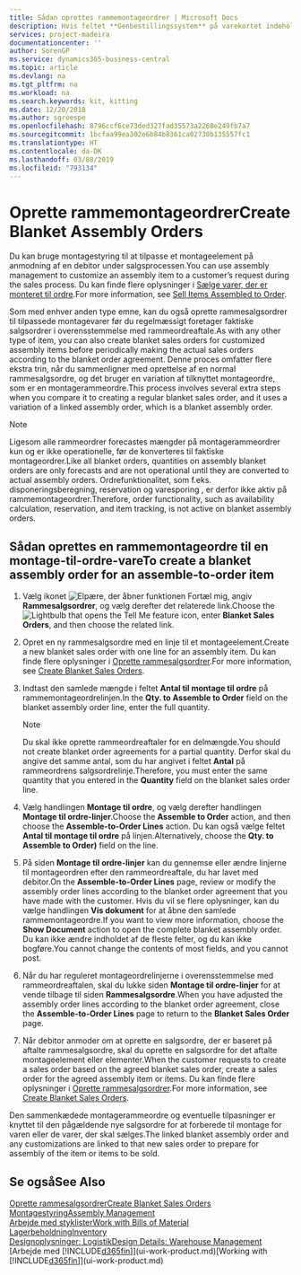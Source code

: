 ```yaml
---
title: Sådan oprettes rammemontageordrer | Microsoft Docs
description: Hvis feltet **Genbestillingssystem** på varekortet indeholder **Montage**, er standardmetoden til at levere varen at montere den fra definerede komponenter og potentielt af en ressource, der er defineret.
services: project-madeira
documentationcenter: ''
author: SorenGP
ms.service: dynamics365-business-central
ms.topic: article
ms.devlang: na
ms.tgt_pltfrm: na
ms.workload: na
ms.search.keywords: kit, kitting
ms.date: 12/20/2018
ms.author: sgroespe
ms.openlocfilehash: 8796ccf6ce73ded327fad35573a2268e249fb7a7
ms.sourcegitcommit: 1bcfaa99ea302e6b84b8361ca02730b135557fc1
ms.translationtype: HT
ms.contentlocale: da-DK
ms.lasthandoff: 03/08/2019
ms.locfileid: "793134"
---
```

# <a name="create-blanket-assembly-orders"></a><span data-ttu-id="83a5e-103">Oprette rammemontageordrer</span><span class="sxs-lookup"><span data-stu-id="83a5e-103">Create Blanket Assembly Orders</span></span>
<span data-ttu-id="83a5e-104">Du kan bruge montagestyring til at tilpasse et montageelement på anmodning af en debitor under salgsprocessen.</span><span class="sxs-lookup"><span data-stu-id="83a5e-104">You can use assembly management to customize an assembly item to a customer’s request during the sales process.</span></span> <span data-ttu-id="83a5e-105">Du kan finde flere oplysninger i [Sælge varer, der er monteret til ordre](assembly-how-to-sell-items-assembled-to-order.md).</span><span class="sxs-lookup"><span data-stu-id="83a5e-105">For more information, see [Sell Items Assembled to Order](assembly-how-to-sell-items-assembled-to-order.md).</span></span>  

 <span data-ttu-id="83a5e-106">Som med enhver anden type emne, kan du også oprette rammesalgsordrer til tilpassede montagevarer før du regelmæssigt foretager faktiske salgsordrer i overensstemmelse med rammeordreaftale.</span><span class="sxs-lookup"><span data-stu-id="83a5e-106">As with any other type of item, you can also create blanket sales orders for customized assembly items before periodically making the actual sales orders according to the blanket order agreement.</span></span> <span data-ttu-id="83a5e-107">Denne proces omfatter flere ekstra trin, når du sammenligner med oprettelse af en normal rammesalgsordre, og det bruger en variation af tilknyttet montageordre, som er en montagerammeordre.</span><span class="sxs-lookup"><span data-stu-id="83a5e-107">This process involves several extra steps when you compare it to creating a regular blanket sales order, and it uses a variation of a linked assembly order, which is a blanket assembly order.</span></span>

> [!NOTE]  
>  <span data-ttu-id="83a5e-108">Ligesom alle rammeordrer forecastes mængder på montagerammeordrer kun og er ikke operationelle, før de konverteres til faktiske montageordrer.</span><span class="sxs-lookup"><span data-stu-id="83a5e-108">Like all blanket orders, quantities on assembly blanket orders are only forecasts and are not operational until they are converted to actual assembly orders.</span></span> <span data-ttu-id="83a5e-109">Ordrefunktionalitet, som f.eks. disponeringsberegning, reservation og varesporing , er derfor ikke aktiv på rammemontageordrer.</span><span class="sxs-lookup"><span data-stu-id="83a5e-109">Therefore, order functionality, such as availability calculation, reservation, and item tracking, is not active on blanket assembly orders.</span></span>  

## <a name="to-create-a-blanket-assembly-order-for-an-assemble-to-order-item"></a><span data-ttu-id="83a5e-110">Sådan oprettes en rammemontageordre til en montage\-til\-ordre-vare</span><span class="sxs-lookup"><span data-stu-id="83a5e-110">To create a blanket assembly order for an assemble\-to\-order item</span></span>  
1. <span data-ttu-id="83a5e-111">Vælg ikonet ![Elpære, der åbner funktionen Fortæl mig](media/ui-search/search_small.png "Fortæl mig, hvad du vil foretage dig"), angiv **Rammesalgsordrer**, og vælg derefter det relaterede link.</span><span class="sxs-lookup"><span data-stu-id="83a5e-111">Choose the ![Lightbulb that opens the Tell Me feature](media/ui-search/search_small.png "Tell me what you want to do") icon, enter **Blanket Sales Orders**, and then choose the related link.</span></span>  
2. <span data-ttu-id="83a5e-112">Opret en ny rammesalgsordre med en linje til et montageelement.</span><span class="sxs-lookup"><span data-stu-id="83a5e-112">Create a new blanket sales order with one line for an assembly item.</span></span> <span data-ttu-id="83a5e-113">Du kan finde flere oplysninger i [Oprette rammesalgsordrer](sales-how-to-create-blanket-sales-orders.md).</span><span class="sxs-lookup"><span data-stu-id="83a5e-113">For more information, see [Create Blanket Sales Orders](sales-how-to-create-blanket-sales-orders.md).</span></span>  
3. <span data-ttu-id="83a5e-114">Indtast den samlede mængde i feltet **Antal til montage til ordre** på rammemontageordrelinjen.</span><span class="sxs-lookup"><span data-stu-id="83a5e-114">In the **Qty. to Assemble to Order** field on the blanket assembly order line, enter the full quantity.</span></span>

    > [!NOTE]  
    >  <span data-ttu-id="83a5e-115">Du skal ikke oprette rammeordreaftaler for en delmængde.</span><span class="sxs-lookup"><span data-stu-id="83a5e-115">You should not create blanket order agreements for a partial quantity.</span></span> <span data-ttu-id="83a5e-116">Derfor skal du angive det samme antal, som du har angivet i feltet **Antal** på rammeordrens salgsordrelinje.</span><span class="sxs-lookup"><span data-stu-id="83a5e-116">Therefore, you must enter the same quantity that you entered in the **Quantity** field on the blanket sales order line.</span></span>  

4. <span data-ttu-id="83a5e-117">Vælg handlingen **Montage til ordre**, og vælg derefter handlingen **Montage til ordre-linjer**.</span><span class="sxs-lookup"><span data-stu-id="83a5e-117">Choose the **Assemble to Order** action, and then choose the **Assemble-to-Order Lines** action.</span></span> <span data-ttu-id="83a5e-118">Du kan også vælge feltet **Antal til montage til ordre** på linjen.</span><span class="sxs-lookup"><span data-stu-id="83a5e-118">Alternatively, choose the **Qty. to Assemble to Order)** field on the line.</span></span>  
5. <span data-ttu-id="83a5e-119">På siden **Montage til ordre-linjer** kan du gennemse eller ændre linjerne til montageordren efter den rammeordreaftale, du har lavet med debitor.</span><span class="sxs-lookup"><span data-stu-id="83a5e-119">On the **Assemble-to-Order Lines** page, review or modify the assembly order lines according to the blanket order agreement that you have made with the customer.</span></span> <span data-ttu-id="83a5e-120">Hvis du vil se flere oplysninger, kan du vælge handlingen **Vis dokument** for at åbne den samlede rammemontageordre.</span><span class="sxs-lookup"><span data-stu-id="83a5e-120">If you want to view more information, choose the **Show Document** action to open the complete blanket assembly order.</span></span> <span data-ttu-id="83a5e-121">Du kan ikke ændre indholdet af de fleste felter, og du kan ikke bogføre.</span><span class="sxs-lookup"><span data-stu-id="83a5e-121">You cannot change the contents of most fields, and you cannot post.</span></span>  
6. <span data-ttu-id="83a5e-122">Når du har reguleret montageordrelinjerne i overensstemmelse med rammeordreaftalen, skal du lukke siden **Montage til ordre-linjer** for at vende tilbage til siden **Rammesalgsordre**.</span><span class="sxs-lookup"><span data-stu-id="83a5e-122">When you have adjusted the assembly order lines according to the blanket order agreement, close the **Assemble-to-Order Lines** page to return to the **Blanket Sales Order** page.</span></span>  
7. <span data-ttu-id="83a5e-123">Når debitor anmoder om at oprette en salgsordre, der er baseret på aftalte rammesalgsordre, skal du oprette en salgsordre for det aftalte montageelement eller elementer.</span><span class="sxs-lookup"><span data-stu-id="83a5e-123">When the customer requests to create a sales order based on the agreed blanket sales order, create a sales order for the agreed assembly item or items.</span></span> <span data-ttu-id="83a5e-124">Du kan finde flere oplysninger i [Oprette rammesalgsordrer](sales-how-to-create-blanket-sales-orders.md).</span><span class="sxs-lookup"><span data-stu-id="83a5e-124">For more information, see [Create Blanket Sales Orders](sales-how-to-create-blanket-sales-orders.md).</span></span>

<span data-ttu-id="83a5e-125">Den sammenkædede montagerammeordre og eventuelle tilpasninger er knyttet til den pågældende nye salgsordre for at forberede til montage for varen eller de varer, der skal sælges.</span><span class="sxs-lookup"><span data-stu-id="83a5e-125">The linked blanket assembly order and any customizations are linked to that new sales order to prepare for assembly of the item or items to be sold.</span></span>  

## <a name="see-also"></a><span data-ttu-id="83a5e-126">Se også</span><span class="sxs-lookup"><span data-stu-id="83a5e-126">See Also</span></span>
[<span data-ttu-id="83a5e-127">Oprette rammesalgsordrer</span><span class="sxs-lookup"><span data-stu-id="83a5e-127">Create Blanket Sales Orders</span></span>](sales-how-to-create-blanket-sales-orders.md)  
[<span data-ttu-id="83a5e-128">Montagestyring</span><span class="sxs-lookup"><span data-stu-id="83a5e-128">Assembly Management</span></span>](assembly-assemble-items.md)  
[<span data-ttu-id="83a5e-129">Arbejde med styklister</span><span class="sxs-lookup"><span data-stu-id="83a5e-129">Work with Bills of Material</span></span>](inventory-how-work-BOMs.md)  
[<span data-ttu-id="83a5e-130">Lagerbeholdning</span><span class="sxs-lookup"><span data-stu-id="83a5e-130">Inventory</span></span>](inventory-manage-inventory.md)  
[<span data-ttu-id="83a5e-131">Designoplysninger: Logistik</span><span class="sxs-lookup"><span data-stu-id="83a5e-131">Design Details: Warehouse Management</span></span>](design-details-warehouse-management.md)  
<span data-ttu-id="83a5e-132">[Arbejde med [!INCLUDE[d365fin](includes/d365fin_md.md)]](ui-work-product.md)</span><span class="sxs-lookup"><span data-stu-id="83a5e-132">[Working with [!INCLUDE[d365fin](includes/d365fin_md.md)]](ui-work-product.md)</span></span>
